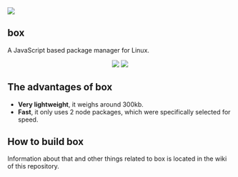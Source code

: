 <img src="https://i.imgur.com/yjIG9tA.png">

## box
A JavaScript based package manager for Linux.

<div style="text-align:center"><img src="https://forthebadge.com/images/badges/made-with-javascript.svg">   <img src=https://forthebadge.com/images/badges/open-source.svg></div>

## The advantages of box
- **Very lightweight**, it weighs around 300kb.
- **Fast**, it only uses 2 node packages, which were specifically selected for speed.

## How to build box
Information about that and other things related to box is located in the wiki of this repository.
